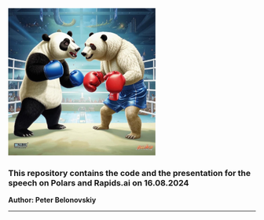 <img src="images/pandas_vs_polars.png" alt="drawing" width="300"/>

### This repository contains the code and the presentation for the speech on Polars and Rapids.ai on 16.08.2024

**Author: Peter Belonovskiy**
___